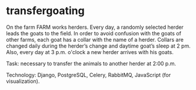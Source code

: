# transfergoating

On the farm FARM works herders. Every day, a randomly selected herder leads the goats to the field.
In order to avoid confusion with the goats of other farms, each goat has a collar with the name of a herder.
Collars are changed daily during the herder’s change and daytime goat’s sleep at 2 pm.
Also, every day at 3 p.m. o'clock a new herder arrives with his goats.


Task: necessary to transfer the animals to another herder at 2:00 p.m.

Technology: Django, PostgreSQL, Celery, RabbitMQ, JavaScript (for visualization).